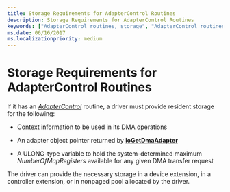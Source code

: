 ```yaml
---
title: Storage Requirements for AdapterControl Routines
description: Storage Requirements for AdapterControl Routines
keywords: ["AdapterControl routines, storage", "AdapterControl routines, writing", "adapter objects WDK kernel , writing AdapterControl routines", "DMA transfers WDK kernel , writing AdapterControl routines", "storage WDK DMA"]
ms.date: 06/16/2017
ms.localizationpriority: medium
---
```


# Storage Requirements for AdapterControl Routines





If it has an [*AdapterControl*](/windows-hardware/drivers/ddi/wdm/nc-wdm-driver_control) routine, a driver must provide resident storage for the following:

-   Context information to be used in its DMA operations

-   An adapter object pointer returned by [**IoGetDmaAdapter**](/windows-hardware/drivers/ddi/wdm/nf-wdm-iogetdmaadapter)

-   A ULONG-type variable to hold the system-determined maximum *NumberOfMapRegisters* available for any given DMA transfer request

The driver can provide the necessary storage in a device extension, in a controller extension, or in nonpaged pool allocated by the driver.

 

